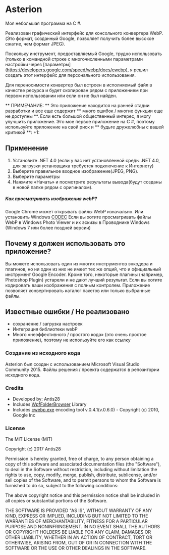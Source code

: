 # Asterion
Моя небольшая программа на C #.

Реализован графический интерфейс для консольного конвертера WebP.
(Это формат, созданный Google, позволяет получить более высокое сжатие, чем формат JPEG).

Поскольку инструмент, предоставляемый Google, трудно использовать (только в командной строке с многочисленными параметрами настройки через [параметры] (https://developers.google.com/speed/webp/docs/cwebp), я решил создать этот интерфейс для персонального использования.

Для переносимости конвертер был встроен в исполняемый файл в качестве ресурса и будет скопирован рядом с приложением при первом использовании или если он не был найден.

** ПРИМЕЧАНИЕ: ** Это приложение находится на ранней стадии разработки и все еще содержит ** много ошибок / многие функции еще не доступны **. Если есть большой общественный интерес, я могу улучшить приложение. Это мое первое приложение на C #, поэтому используйте приложение на свой риск и ** будьте дружелюбны с вашей критикой **: +1:

## Применение
1. Установите .NET 4.0 (если у вас нет установленной среды .NET 4.0, для загрузки установщика требуется подключение к Интернету)
2. Выберите правильное входное изображение(JPEG, PNG).
3. Выберите параметры
3. Нажмите «Начать» и посмотрите результаты вывода(будут созданы в новой папке рядом с оригиналом).

##### Как просматривать изображения webP?
Google Chrome может открывать файлы WebP изначально. Или установить Windows [CODEC](https://developers.google.com/speed/webp/docs/webp_codec) Если вы хотите просматривать файлы WebP в Windows Photo Viewer и их эскизы в Проводнике Windows (Windows 7 или более поздней версии)

## Почему я должен использовать это приложение?
Вы можете использовать один из многих инструментов энкодера и плагинов, но ни один из них не имеет тех же опций, что и официальный инструмент Google Encoder. Кроме того, некоторые плагины (например, Photoshop Plugin) устарели и не дают лучший результат. Если вы хотите кодировать ваши изображения с полным контролем. Приложение позволяет конвертировать каталог пакетов или только выбранные файлы.

## Известные ошибки / Не реализовано
- сохранение / загрузка настроек
- Интеграция библиотеки webP
- Много «неэффективного / простого кода» (это очень простое приложение), поэтому не используйте его как ссылку

### Создание из исходного кода

Asterion был создан с использованием Microsoft Visual Studio Community 2015.
Файлы решения / проекта содержатся в репозитории исходного кода.

### Credits
- Developed by: Antis28
- Includes [WpfFolderBrowser](https://github.com/McNeight/WpfFolderBrowser) Library 
- Includes [cwebp.exe](https://developers.google.com/speed/webp/download) encoding tool v.0.4.1(v.0.6.0) - Copyright (c) 2010, Google Inc

### License

The MIT License (MIT)

Copyright (c) 2017 Antis28

Permission is hereby granted, free of charge, to any person obtaining a copy of this software and associated documentation files (the "Software"), to deal in the Software without restriction, including without limitation the rights to use, copy, modify, merge, publish, distribute, sublicense, and/or sell copies of the Software, and to permit persons to whom the Software is furnished to do so, subject to the following conditions:

The above copyright notice and this permission notice shall be included in all copies or substantial portions of the Software.

THE SOFTWARE IS PROVIDED "AS IS", WITHOUT WARRANTY OF ANY KIND, EXPRESS OR IMPLIED, INCLUDING BUT NOT LIMITED TO THE WARRANTIES OF MERCHANTABILITY, FITNESS FOR A PARTICULAR PURPOSE AND NONINFRINGEMENT. IN NO EVENT SHALL THE AUTHORS OR COPYRIGHT HOLDERS BE LIABLE FOR ANY CLAIM, DAMAGES OR OTHER LIABILITY, WHETHER IN AN ACTION OF CONTRACT, TORT OR OTHERWISE, ARISING FROM, OUT OF OR IN CONNECTION WITH THE SOFTWARE OR THE USE OR OTHER DEALINGS IN THE SOFTWARE.
